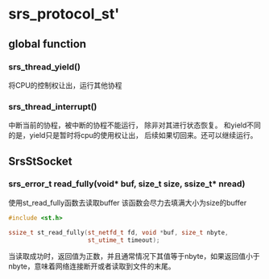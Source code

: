 # srs_protocol_st'

## global function

### srs_thread_yield()
将CPU的控制权让出，运行其他协程

### srs_thread_interrupt()
中断当前的协程，被中断的协程不能运行， 除非对其进行状态恢复。
和yield不同的是，yield只是暂时将cpu的使用权让出， 后续如果切回来。还可以继续运行。 


## SrsStSocket

### srs_error_t read_fully(void* buf, size_t size, ssize_t* nread)
使用st_read_fully函数去读取buffer
该函数会尽力去填满大小为size的buffer

```cpp
#include <st.h>

ssize_t st_read_fully(st_netfd_t fd, void *buf, size_t nbyte,
                      st_utime_t timeout);
```
当读取成功时，返回值为正数，并且通常情况下其值等于nbyte，如果返回值小于nbyte，意味着网络连接断开或者读取到文件的末尾。
